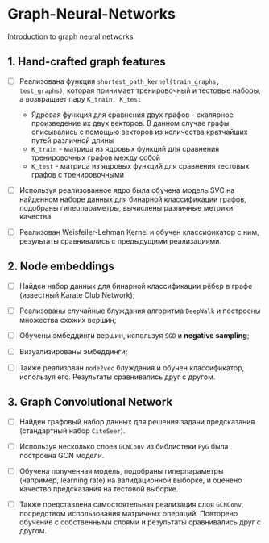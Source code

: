 # Graph-Neural-Networks
Introduction to graph neural networks 

## 1. Hand-crafted graph features

- [ ] Реализована функция `shortest_path_kernel(train_graphs, test_graphs)`, которая принимает тренировочный и тестовые наборы, а возвращает пару `K_train, K_test`
  - Ядровая функция для сравнения двух графов - скалярное произведение их двух векторов. В данном случае графы описывались с помощью векторов из количества кратчайших путей различной длины
  - `K_train` - матрица из ядровых функций для сравнения тренировочных графов между собой
  - `K_test` - матрица из ядровых функций для сравнения тестовых графов с тренировочными
- [ ] Используя реализованное ядро была обучена модель SVC на найденном наборе данных для бинарной классификации графов, подобраны гиперпараметры, вычислены различные метрики качества
- [ ] Реализован Weisfeiler-Lehman Kernel и обучен классификатор с ним, результаты сравнивались с предыдущими реализациями.


## 2. Node embeddings

- [ ] Найден набор данных для бинарной классификации рёбер в графе (известный Karate Club Network);
- [ ] Реализованы случайные блуждания алгоритма `DeepWalk` и построены множества схожих вершин;
- [ ] Обучены эмбеддинги вершин, используя `SGD` и **negative sampling**;
- [ ] Визуализированы эмбеддинги;
- [ ] Также реализован `node2vec` блуждания и обучен классификатор, используя его. Результаты сравнивались друг с другом.


## 3. Graph Convolutional Network

- [ ] Найден графовый набор данных для решения задачи предсказания (стандартный набор `CiteSeer`).
- [ ] Используя несколько слоев `GCNConv` из библиотеки `PyG` была построена GCN модели.
- [ ] Обучена полученная модель, подобраны гиперпараметры (например, learning rate) на валидационной выборке, и оценено качество предсказания на тестовой выборке.
- [ ] Также представлена самостоятельная реализация слоя `GCNConv`, посредством использования матричных операций. Повторено обучение с собственными слоями и результаты сравнивались друг с другом.

